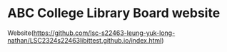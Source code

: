 #     ABC College Library Board website
Website(https://github.com/lsc-s22463-leung-yuk-long-nathan/LSC2324s22463libittest.github.io/index.html)
